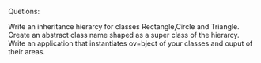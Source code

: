 Quetions:

  Write an inheritance hierarcy for classes Rectangle,Circle and Triangle.
  Create an abstract class name shaped as a super class of the hierarcy. Write
  an application that instantiates ov=bject of your classes and ouput of their areas.
